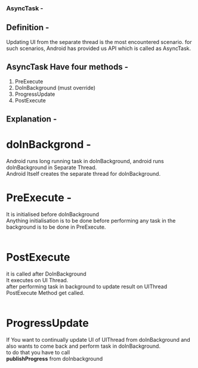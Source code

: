 ### AsyncTask -
## Definition -
Updating UI from the separate thread is the most encountered scenario.
for such scenarios, Android has provided us API which is called as AsyncTask.



## AsyncTask Have four methods -
1. PreExecute
1. DoInBackground (must override)
1. ProgressUpdate
1. PostExecute

## Explanation -
# doInBackgrond - 
Android runs long running task in doInBackground, android runs doInBackground in Separate Thread.<br>
Android Itself creates the separate thread for doInBackground.<br>
# PreExecute - <br>
It is initialised before doInBackground<br>
Anything initialisation is to be done before performing any task in the background is to be done in PreExecute.<br>
<br>
# PostExecute<br>
it is called after DoInBackground<br>
It executes on UI Thread.<br>
after performing task in background to update result on UIThread PostExecute Method get called.<br>
<br>
# ProgressUpdate<br>
If You want to continually update UI of UIThread from doInBackground and also wants to come back and perform task in doInBackground.<br>
to do that you have to call<br>
**publishProgress** from doInbackground<br>
